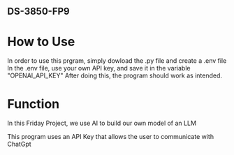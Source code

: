 ## DS-3850-FP9

# How to Use

In order to use this prgram, simply dowload the .py file and create a .env file
In the .env file, use your own API key, and save it in the variable "OPENAI_API_KEY"
After doing this, the program should work as intended. 


# Function
In this Friday Project, we use AI to build our own model of an LLM

This program uses an API Key that allows the user to communicate with ChatGpt
